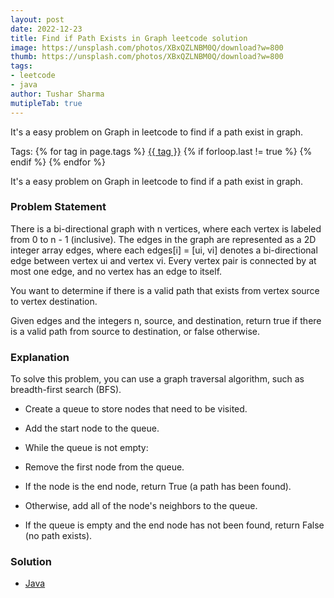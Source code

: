```yaml
---
layout: post
date: 2022-12-23
title: Find if Path Exists in Graph leetcode solution
image: https://unsplash.com/photos/XBxQZLNBM0Q/download?w=800
thumb: https://unsplash.com/photos/XBxQZLNBM0Q/download?w=800
tags:
- leetcode
- java
author: Tushar Sharma
mutipleTab: true
---
```


It's a easy problem on Graph in leetcode to find if a path exist in graph.<!-- truncate_here -->
<p>Tags: {% for tag in page.tags %} <a class="mytag" href="/tag/{{ tag }}" title="View posts tagged with &quot;{{ tag }}&quot;">{{ tag }}</a>  {% if forloop.last != true %} {% endif %} {% endfor %} </p>

It's a easy problem on Graph in leetcode to find if a path exist in graph.

### Problem Statement

There is a bi-directional graph with n vertices, where each vertex is labeled from 0 to n - 1 (inclusive). The edges in the graph are represented as a 2D integer array edges, where each edges[i] = [ui, vi] denotes a bi-directional edge between vertex ui and vertex vi. Every vertex pair is connected by at most one edge, and no vertex has an edge to itself.


You want to determine if there is a valid path that exists from vertex source to vertex destination.

Given edges and the integers n, source, and destination, return true if there is a valid path from source to destination, or false otherwise.

### Explanation

To solve this problem, you can use a graph traversal algorithm, such as breadth-first search (BFS).

* Create a queue to store nodes that need to be visited.

* Add the start node to the queue.

* While the queue is not empty:

* Remove the first node from the queue.

* If the node is the end node, return True (a path has been found).

* Otherwise, add all of the node's neighbors to the queue.

* If the queue is empty and the end node has not been found, return False (no path exists).


### Solution

<div class="tab-container">
  <ul>
    <li class="tab Java2"><a href="#Java1">Java</a></li>
  </ul>

   <div class="codeSample Java1" id="Java1">
      <script src="https://gist.github.com/tushar-sharma/7b99a20c4164f2ef510729218f0cef1b.js?file=ValidPath.java"></script>
   </div>

</div>

<script src="https://gist.github.com/tushar-sharma/.js"></script>